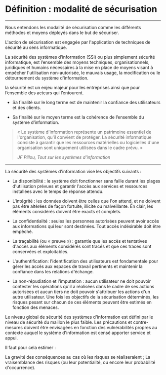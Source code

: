 # Définition : modalité de sécurisation
---

Nous entendons les modalité de sécurisation comme les différents méthodes 
et moyens déployés dans le but de sécuriser.

L'action de sécurisation est engagée par l'application de techniques de 
sécurité au sens informatique.

La sécurité des systèmes d’information (SSI) ou plus simplement sécurité informatique, 
est l’ensemble des moyens techniques, organisationnels, juridiques et humains nécessaires 
à la mise en place de moyens visant à empêcher l'utilisation non-autorisée, le mauvais usage, 
la modification ou le détournement du système d'information.
 
la sécurité est un enjeu majeur pour les entreprises ainsi que pour l’ensemble des acteurs qui 
l’entourent. 

* Sa finalité sur le long terme est de maintenir la confiance des utilisateurs et des clients. 

* Sa finalité sur le moyen terme est la cohérence de l’ensemble du système d’information.

> « Le système d'information représente un patrimoine essentiel de l'organisation, 
qu'il convient de protéger. 
La sécurité informatique consiste à garantir que 
les ressources matérielles ou logicielles d'une organisation sont uniquement utilisées 
dans le cadre prévu. »
>
>*JF Pillou, Tout sur les systèmes d'information*

--- 

La sécurité des systèmes d'information vise les objectifs suivants :

* La disponibilité : le système doit fonctionner sans faille durant les plages 
d'utilisation prévues et garantir l'accès aux services et ressources installées 
avec le temps de réponse attendu.

* L'intégrité : les données doivent être celles que l'on attend, et ne doivent 
pas être altérées de façon fortuite, illicite ou malveillante. 
En clair, les éléments considérés doivent être exacts et complets.

* La confidentialité : seules les personnes autorisées peuvent avoir accès aux 
informations qui leur sont destinées. Tout accès indésirable doit être empêché.

* La traçabilité (ou « preuve ») : garantie que les accès et tentatives d'accès aux 
éléments considérés sont tracés et que ces traces sont conservées et exploitables.

* L'authentification: l'identification des utilisateurs est fondamentale pour gérer 
les accès aux espaces de travail pertinents et maintenir la confiance dans les relations d'échange.

* La non-répudiation et l'imputation : aucun utilisateur ne doit pouvoir contester 
les opérations qu'il a réalisées dans le cadre de ses actions autorisées et 
aucun tiers ne doit pouvoir s'attribuer les actions d'un autre utilisateur.
Une fois les objectifs de la sécurisation déterminés, les risques pesant sur chacun 
de ces éléments peuvent être estimés en fonction des menaces. 

Le niveau global de sécurité des systèmes d'information est défini par le niveau 
de sécurité du maillon le plus faible. Les précautions et contre-mesures doivent être 
envisagées en fonction des vulnérabilités propres au contexte auquel le système d'information 
est censé apporter service et appui.

Il faut pour cela estimer :

La gravité des conséquences au cas où les risques se réaliseraient ;
La vraisemblance des risques (ou leur potentialité, ou encore leur probabilité d'occurrence).